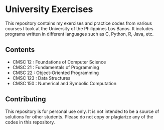 # University Exercises
This repository contains my exercises and practice codes from various courses I took at the University of the Philippines Los Banos. It includes programs written in different languages such as C, Python, R, Java, etc.

## Contents
- CMSC 12 : Foundations of Computer Science
- CMSC 21 : Fundamentals of Programming
- CMSC 22 : Object-Oriented Programming
- CMSC 123 : Data Structures
- CMSC 150 : Numerical and Symbolic Computation

## Contributing
This repository is for personal use only. It is not intended to be a source of solutions for other students. Please do not copy or plagiarize any of the codes in this repository.